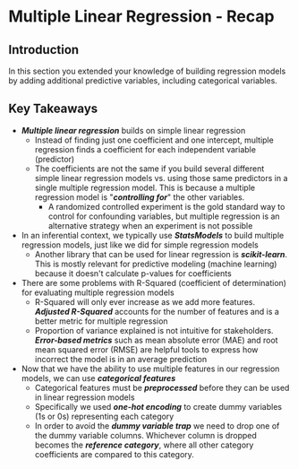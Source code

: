# Multiple Linear Regression - Recap

## Introduction

In this section you extended your knowledge of building regression models by adding additional predictive variables, including categorical variables.

## Key Takeaways

* ***Multiple linear regression*** builds on simple linear regression
  * Instead of finding just one coefficient and one intercept, multiple regression finds a coefficient for each independent variable (predictor)
  * The coefficients are not the same if you build several different simple linear regression models vs. using those same predictors in a single multiple regression model. This is because a multiple regression model is "***controlling for***" the other variables.
    * A randomized controlled experiment is the gold standard way to control for confounding variables, but multiple regression is an alternative strategy when an experiment is not possible
* In an inferential context, we typically use ***StatsModels*** to build multiple regression models, just like we did for simple regression models
  * Another library that can be used for linear regression is ***scikit-learn***. This is mostly relevant for predictive modeling (machine learning) because it doesn't calculate p-values for coefficients
* There are some problems with R-Squared (coefficient of determination) for evaluating multiple regression models
  * R-Squared will only ever increase as we add more features. ***Adjusted R-Squared*** accounts for the number of features and is a better metric for multiple regression
  * Proportion of variance explained is not intuitive for stakeholders. ***Error-based metrics*** such as mean absolute error (MAE) and root mean squared error (RMSE) are helpful tools to express how incorrect the model is in an average prediction
* Now that we have the ability to use multiple features in our regression models, we can use ***categorical features***
  * Categorical features must be ***preprocessed*** before they can be used in linear regression models
  * Specifically we used ***one-hot encoding*** to create dummy variables (1s or 0s) representing each category
  * In order to avoid the ***dummy variable trap*** we need to drop one of the dummy variable columns. Whichever column is dropped becomes the ***reference category***, where all other category coefficients are compared to this category.
